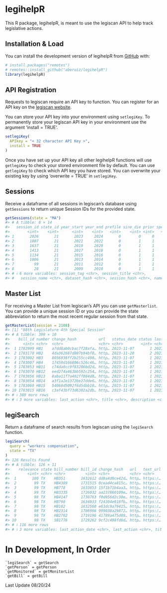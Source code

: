 
# legihelpR

<!-- badges: start -->
<!-- badges: end -->

This R package, legihelpR, is meant to use the legiscan API to help
track legislative actions.

## Installation & Load

You can install the development version of legihelpR from
[GitHub](https://github.com/aberuiz/legihelpR) with:

``` r
# install.packages("remotes")
# remotes::install_github("aberuiz/legihelpR")
library(legihelpR)
```

## API Registration

Requests to legiscan require an API key to function. You can register
for an API key on the [legiscan
website](https://legiscan.com/user/register).

You can store your API key into your environment using `setlegiKey`. To
permanently store your legiscan API key in your environment use the
argument ‘install = TRUE’.

``` r
setlegiKey(
  APIkey = "< 32 character API Key >",
  install = TRUE
)
```

Once you have set up your API key all other legihelpR functions will use
`getlegiKey` to check your stored environment file by default. You can
use `getlegiKey` to check which API key you have stored. You can
overwrite your existing key by using ‘overwrite = TRUE’ in `setlegiKey`.

## Sessions

Receive a dataframe of all sessions in legiscan’s database using
`getSessions` to return unique Session IDs for the provided state.

``` r
getSessions(state = "MA")
#> # A tibble: 8 × 14
#>   session_id state_id year_start year_end prefile sine_die prior special
#>        <int>    <int>      <int>    <int>   <int>    <int> <int>   <int>
#> 1       2026       21       2023     2024       0        0     0       0
#> 2       1807       21       2021     2022       0        1     1       0
#> 3       1637       21       2019     2020       0        1     1       0
#> 4       1413       21       2017     2018       0        1     1       0
#> 5       1134       21       2015     2016       0        1     1       0
#> 6       1006       21       2013     2014       0        1     1       0
#> 7         99       21       2011     2012       0        1     1       0
#> 8         28       21       2009     2010       0        1     1       0
#> # ℹ 6 more variables: session_tag <chr>, session_title <chr>,
#> #   session_name <chr>, dataset_hash <chr>, session_hash <chr>, name <chr>
```

## Master List

For receiving a Master List from legiscan’s API you can use
`getMasterlist`. You can provide a unique session ID or you can provide
the state abbreviation to return the most recent regular session from
that state.

``` r
getMasterList(session = 2108)
#> [1] "88th Legislature 4th Special Session"
#> # A tibble: 399 × 10
#>    bill_id number change_hash          url   status_date status last_action_date
#>      <int> <chr>  <chr>                <chr> <chr>        <int> <chr>           
#>  1 1782999 HB1    a7dd8ab0cbac7f28afa… http… 2023-11-07       1 2023-11-17      
#>  2 1783170 HB2    4da362887d807b94bf0… http… 2023-11-20       2 2023-11-21      
#>  3 1783002 HB3    8056938ff2b255cc490… http… 2023-11-07       1 2023-11-10      
#>  4 1783007 HB4    17459d166806c526c46… http… 2023-11-07       1 2023-11-13      
#>  5 1783053 HB11   c74da0cc9f83206bd2d… http… 2023-11-07       1 2023-11-07      
#>  6 1783070 HB12   eed274a463bb592c254… http… 2023-11-07       1 2023-11-07      
#>  7 1783056 HB13   8aba11f7a402ff084d8… http… 2023-11-07       1 2023-11-07      
#>  8 1783054 HB14   a3f1a2e1372be27dde6… http… 2023-11-07       1 2023-11-07      
#>  9 1783060 HB15   54068d5092f6d5dbb10… http… 2023-11-07       1 2023-11-07      
#> 10 1783015 HB16   c3af43bf73d6302a2db… http… 2023-11-07       1 2023-11-07      
#> # ℹ 389 more rows
#> # ℹ 3 more variables: last_action <chr>, title <chr>, description <chr>
```

## legiSearch

Return a dataframe of search results from legiscan using the
`legiSearch` function.

``` r
legiSearch(
  query = "workers compensation",
  state = "TX"
)
#> 126 Results Found
#> # A tibble: 126 × 11
#>    relevance state bill_number bill_id change_hash   url   text_url research_url
#>        <int> <chr> <chr>         <int> <chr>         <chr> <chr>    <chr>       
#>  1       100 TX    HB351       1632612 dd8a4d0ce42d… http… https:/… https://leg…
#>  2        99 TX    HB4389      1731515 0cead4ca815c… http… https:/… https://leg…
#>  3        99 TX    HB778       1633853 15f1b71b4aa3… http… https:/… https://leg…
#>  4        99 TX    HB3335      1726032 aa237860109e… http… https:/… https://leg…
#>  5        98 TX    HB4147      1730763 f0d956d2c38e… http… https:/… https://leg…
#>  6        98 TX    HB790       1634033 f24304e018fb… http… https:/… https://leg…
#>  7        98 TX    HB102       1632560 e63dc9a79415… http… https:/… https://leg…
#>  8        98 TX    HB2314      1706966 999038a29872… http… https:/… https://leg…
#>  9        98 TX    HB2702      1719196 41789a475d09… http… https:/… https://leg…
#> 10        98 TX    SB1776      1729262 9cf2c498fd6d… http… https:/… https://leg…
#> # ℹ 116 more rows
#> # ℹ 3 more variables: last_action_date <chr>, last_action <chr>, title <chr>
```

# In Development, In Order

    `legiSearch` = getSearch
    `getPerson` = getPerson
    `getMonitored` = getMonitorList
    `getBill` = getBill

Last Update 08/20/24
